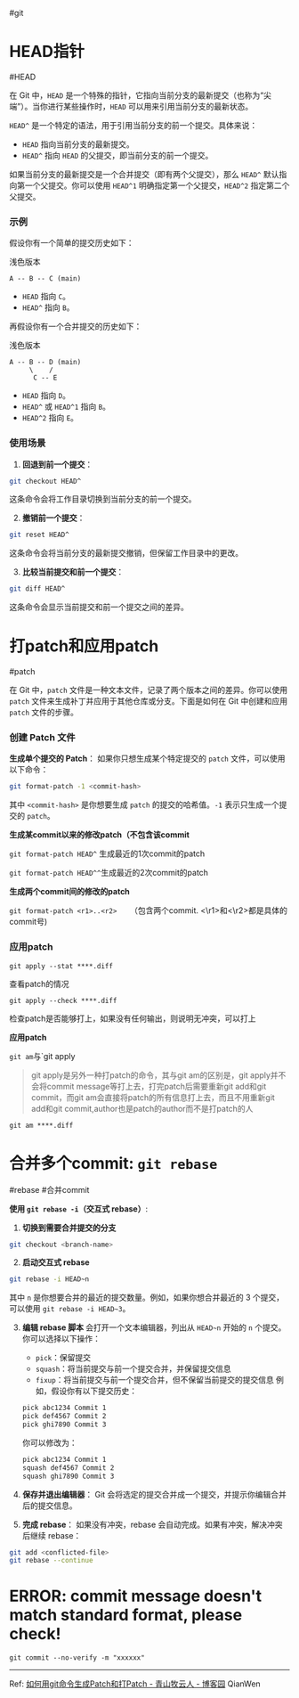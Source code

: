 
#git 

# HEAD指针

#HEAD

在 Git 中，`HEAD` 是一个特殊的指针，它指向当前分支的最新提交（也称为“尖端”）。当你进行某些操作时，`HEAD` 可以用来引用当前分支的最新状态。

`HEAD^` 是一个特定的语法，用于引用当前分支的前一个提交。具体来说：

- `HEAD` 指向当前分支的最新提交。
- `HEAD^` 指向 `HEAD` 的父提交，即当前分支的前一个提交。

如果当前分支的最新提交是一个合并提交（即有两个父提交），那么 `HEAD^` 默认指向第一个父提交。你可以使用 `HEAD^1` 明确指定第一个父提交，`HEAD^2` 指定第二个父提交。

### 示例

假设你有一个简单的提交历史如下：

浅色版本

```
A -- B -- C (main)
```

- `HEAD` 指向 `C`。
- `HEAD^` 指向 `B`。

再假设你有一个合并提交的历史如下：

浅色版本

```
A -- B -- D (main)
     \    /
      C -- E
```

- `HEAD` 指向 `D`。
- `HEAD^` 或 `HEAD^1` 指向 `B`。
- `HEAD^2` 指向 `E`。

### 使用场景

1. **回退到前一个提交**：

```sh
git checkout HEAD^
```

这条命令会将工作目录切换到当前分支的前一个提交。

2. **撤销前一个提交**：

```sh
git reset HEAD^
 ```

这条命令会将当前分支的最新提交撤销，但保留工作目录中的更改。

3. **比较当前提交和前一个提交**：

```sh
git diff HEAD^
```

这条命令会显示当前提交和前一个提交之间的差异。


# 打patch和应用patch

#patch

在 Git 中，`patch` 文件是一种文本文件，记录了两个版本之间的差异。你可以使用 `patch` 文件来生成补丁并应用于其他仓库或分支。下面是如何在 Git 中创建和应用 `patch` 文件的步骤。
### 创建 Patch 文件

**生成单个提交的 Patch**： 如果你只想生成某个特定提交的 `patch` 文件，可以使用以下命令：

```sh
git format-patch -1 <commit-hash>
```

其中 `<commit-hash>` 是你想要生成 `patch` 的提交的哈希值。`-1` 表示只生成一个提交的 `patch`。

**生成某commit以来的修改patch（不包含该commit**

`git format-patch HEAD^` 生成最近的1次commit的patch

`git format-patch HEAD^^`生成最近的2次commit的patch

**生成两个commit间的修改的patch**

`git format-patch <r1>..<r2>`      （包含两个commit. <\r1>和<\r2>都是具体的commit号)

### 应用patch

`git apply --stat ****.diff`

查看patch的情况

`git apply --check ****.diff`

检查patch是否能够打上，如果没有任何输出，则说明无冲突，可以打上

**应用patch**

`git am`与`git apply

>git apply是另外一种打patch的命令，其与git am的区别是，git apply并不会将commit message等打上去，打完patch后需要重新git add和git commit，而git am会直接将patch的所有信息打上去，而且不用重新git add和git commit,author也是patch的author而不是打patch的人

`git am ****.diff`


# 合并多个commit: `git rebase`

#rebase #合并commit

**使用 `git rebase -i`（交互式 rebase）**:

1. **切换到需要合并提交的分支**
```sh
git checkout <branch-name>
```
2. **启动交互式 rebase**

```sh
git rebase -i HEAD~n
```
其中 `n` 是你想要合并的最近的提交数量。例如，如果你想合并最近的 3 个提交，可以使用 `git rebase -i HEAD~3`。

3. **编辑 rebase 脚本**
	会打开一个文本编辑器，列出从 `HEAD~n` 开始的 `n` 个提交。你可以选择以下操作：
	- `pick`：保留提交
	- `squash`：将当前提交与前一个提交合并，并保留提交信息
	- `fixup`：将当前提交与前一个提交合并，但不保留当前提交的提交信息
	例如，假设你有以下提交历史：
	```sh
	pick abc1234 Commit 1
	pick def4567 Commit 2
	pick ghi7890 Commit 3
	```
	
	你可以修改为：

	```sh
	pick abc1234 Commit 1
	squash def4567 Commit 2
	squash ghi7890 Commit 3
	```

4. **保存并退出编辑器**： Git 会将选定的提交合并成一个提交，并提示你编辑合并后的提交信息。

5. **完成 rebase**： 如果没有冲突，rebase 会自动完成。如果有冲突，解决冲突后继续 rebase：
```sh
git add <conflicted-file>
git rebase --continue
```

# ERROR: commit message doesn't match standard format, please check!

```
git commit --no-verify -m "xxxxxx"
```



---

Ref:
[如何用git命令生成Patch和打Patch - 青山牧云人 - 博客园](https://www.cnblogs.com/ArsenalfanInECNU/p/8931377.html)
QianWen